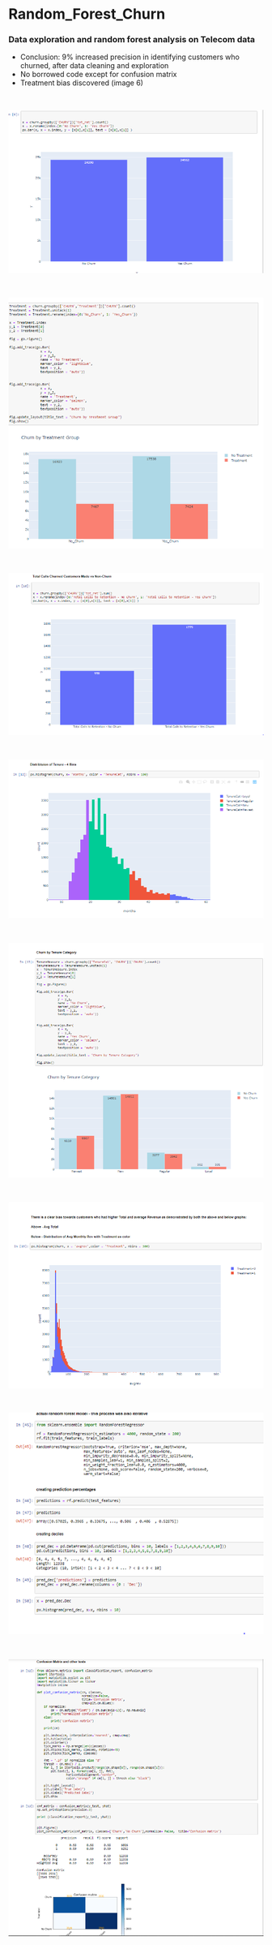 # Random_Forest_Churn
 ### Data exploration and random forest analysis on Telecom data
 * Conclusion: 9% increased precision in identifying customers who churned, after data cleaning and exploration
 * No borrowed code except for confusion matrix
 * Treatment bias discovered (image 6)

<br />

![](Pictures/Capture1.PNG)

<br />

![](Pictures/Capture2.PNG)

<br />

![](Pictures/Capture3.PNG)

<br />

![](Pictures/Capture4.PNG)

<br />

![](Pictures/Capture5.PNG)

<br />

![](Pictures/Capture6.PNG)

<br />

![](Pictures/Capture7.PNG)

<br />

![](Pictures/Capture8.PNG)
